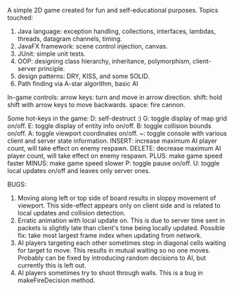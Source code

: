 A simple 2D game created for fun and self-educational purposes.
Topics touched:

1. Java language: exception handling, collections, interfaces, lambdas, threads, datagram channels, timing.
2. JavaFX framework: scene control injection, canvas.
3. JUnit: simple unit tests.
4. OOP: designing class hierarchy, inheritance, polymorphism, client-server principle.
5. design patterns: DRY, KISS, and some SOLID.
6. Path finding via A-star algorithm, basic AI

In-game controls:
arrow keys: turn and move in arrow direction.
shift: hold shift with arrow keys to move backwards.
space: fire cannon.

Some hot-keys in the game:
D: self-destruct :)
G: toggle display of map grid on/off.
E: toggle display of entity info on/off.
B: toggle collision bounds on/off.
A: toggle viewport coordinates on/off.
~: toggle console with various client and server state information.
INSERT: increase maximum AI player count, will take effect on enemy respawn.
DELETE: decrease maximum AI player count, will take effect on enemy respawn.
PLUS: make game speed faster
MINUS: make game speed slower
P: toggle pause on/off.
U: toggle local updates on/off and leaves only server ones.

BUGS:

1. Moving along left or top side of board results in sloppy movement of viewport.
This side-effect appears only on client side and is related to local updates and collision detection.
2. Erratic animation with local update on. This is due to server time sent in packets
is slightly late than client's time being locally updated. Possible fix: take most largest frame index when
updating from network.
3. AI players targeting each other sometimes stop in diagonal cells waiting for target to move. This results in mutual
waiting so no one moves. Probably can be fixed by introducing random decisions to AI, but currently this is left out.
4. AI players sometimes try to shoot through walls. This is a bug in makeFireDecision method.
